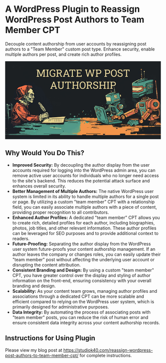 
# A WordPress Plugin to Reassign WordPress Post Authors to Team Member CPT
Decouple content authorship from user accounts by reassigning post authors to a "Team Member" custom post type. Enhance security, enable multiple authors per post, and create rich author profiles.

![featured image for the Reassign WP Authors Plugin](/images/author-migration-plugin-featured-image-with-title.jpg)

## Why Would You Do This?

* <strong>Improved Security:</strong> By decoupling the author display from the user accounts required for logging into the WordPress admin area, you can remove active user accounts for individuals who no longer need access to the site's backend. This reduces the potential attack surface and enhances overall security.
* <strong>Better Management of Multiple Authors:</strong> The native WordPress user system is limited in its ability to handle multiple authors for a single post or page. By utilizing a custom "team member" CPT with a relationship field, you can easily associate multiple authors with a piece of content, providing proper recognition to all contributors.
* <strong>Enhanced Author Profiles:</strong> A dedicated "team member" CPT allows you to create rich, detailed profiles for each author, including biographies, photos, job titles, and other relevant information. These author profiles can be leveraged for SEO purposes and to provide additional context to readers.
* <strong>Future-Proofing:</strong> Separating the author display from the WordPress user system future-proofs your content authorship management. If an author leaves the company or changes roles, you can easily update their "team member" post without affecting the underlying user account or disrupting the content attribution.
* <strong>Consistent Branding and Design:</strong> By using a custom "team member" CPT, you have greater control over the display and styling of author information on the front-end, ensuring consistency with your overall branding and design.
* <strong>Scalability:</strong> As your content team grows, managing author profiles and associations through a dedicated CPT can be more scalable and efficient compared to relying on the WordPress user system, which is primarily designed for administrative purposes.
* <strong>Data Integrity:</strong> By automating the process of associating posts with "team member" posts, you can reduce the risk of human error and ensure consistent data integrity across your content authorship records.

## Instructions for Using Plugin

Please view my blog post at https://studiok40.com/reassign-wordpress-post-authors-to-team-member-cpt/ for complete instructions. 
